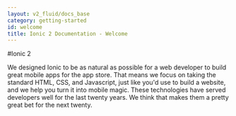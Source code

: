 ```yaml
---
layout: v2_fluid/docs_base
category: getting-started
id: welcome
title: Ionic 2 Documentation - Welcome
---
```


#Ionic 2

We designed Ionic to be as natural as possible for a web developer to build great mobile apps for the app store. That means we focus on taking the standard HTML, CSS, and Javascript, just like you'd use to build a website, and we help you turn it into mobile magic. These technologies have served developers well for the last twenty years. We think that makes them a pretty great bet for the next twenty.


